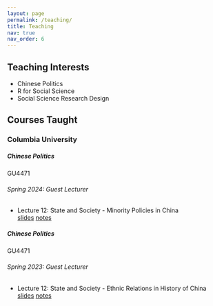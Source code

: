 ```yaml
---
layout: page
permalink: /teaching/
title: Teaching
nav: true
nav_order: 6
---
```


## Teaching Interests

- Chinese Politics
- R for Social Science
- Social Science Research Design

## Courses Taught
<article>
  <h3 id="columbia-university">Columbia University</h3>

  <div class="card mt-3">
    <div class="p-3">
      <div class="row">
        <div class="col-sm-10">
          <h5 class="card-title"><strong>Chinese Politics</strong></h5><span class="badge badge-primary">GU4471</span>
          <h6 class="card-subtitle font-italic">Spring 2024: Guest Lecturer</h6>
        </div>
        <div class="col-sm-2 text-sm-right">
          <!-- This is now empty, previously contained a badge -->
        </div>
      </div>
      <ul class="card-text font-weight-light list-group list-group-flush">
        <li class="list-group-item">
          <div class="row">
            <div class="col-sm-9">
              Lecture 12: State and Society - Minority Policies in China
            </div>
            <div class="col-sm-3">
              <a href="https://link-to-slides" target="_blank" rel="noopener noreferrer">slides</a>
              <a href="https://link-to-notes" target="_blank" rel="noopener noreferrer">notes</a>
            </div>
          </div>
        </li>
        <!-- Additional lectures can be added here in similar format -->
      </ul>
    </div>
  </div>

  <div class="card mt-3">
    <div class="p-3">
      <div class="row">
        <div class="col-sm-10">
          <h5 class="card-title"><strong>Chinese Politics</strong></h5><span class="badge badge-primary">GU4471</span>
          <h6 class="card-subtitle font-italic">Spring 2023: Guest Lecturer</h6>
        </div>
        <div class="col-sm-2 text-sm-right">
          <!-- This is now empty, previously contained a badge -->
        </div>
      </div>
      <ul class="card-text font-weight-light list-group list-group-flush">
        <li class="list-group-item">
          <div class="row">
            <div class="col-sm-9">
              Lecture 12: State and Society - Ethnic Relations in History of China
            </div>
            <div class="col-sm-3">
              <a href="https://link-to-slides" target="_blank" rel="noopener noreferrer">slides</a>
              <a href="https://link-to-notes" target="_blank" rel="noopener noreferrer">notes</a>
            </div>
          </div>
        </li>
        <!-- Additional lectures can be added here in similar format -->
      </ul>
    </div>
  </div>
</article>
